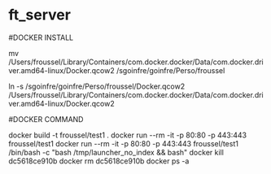 # ft_server

#DOCKER INSTALL

mv /Users/froussel/Library/Containers/com.docker.docker/Data/com.docker.driver.amd64-linux/Docker.qcow2 /sgoinfre/goinfre/Perso/froussel

ln -s /sgoinfre/goinfre/Perso/froussel/Docker.qcow2 /Users/froussel/Library/Containers/com.docker.docker/Data/com.docker.driver.amd64-linux/Docker.qcow2 

#DOCKER COMMAND

docker build -t froussel/test1 .
docker run --rm -it -p 80:80 -p 443:443 froussel/test1
docker run --rm -it -p 80:80 -p 443:443 froussel/test1 /bin/bash -c "bash /tmp/launcher_no_index && bash"
docker kill dc5618ce910b
docker rm dc5618ce910b
docker ps -a
